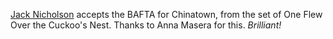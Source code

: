 <a href="https://www.youtube.com/watch?v=gtHI0ipkgEo">Jack Nicholson</a> accepts the BAFTA for Chinatown, from the set of One Flew Over the Cuckoo's Nest. Thanks to Anna Masera for this. <i>Brilliant! </i>

